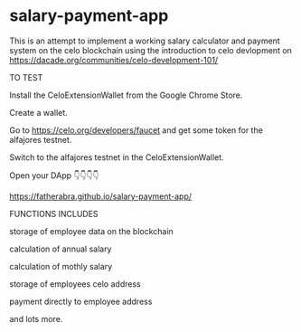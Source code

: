 # salary-payment-app

This is an attempt to implement a working salary calculator and payment system on the celo blockchain using the introduction to celo devlopment on https://dacade.org/communities/celo-development-101/


TO TEST 

Install the CeloExtensionWallet from the Google Chrome Store.

Create a wallet.

Go to https://celo.org/developers/faucet and get some token for the alfajores testnet.

Switch to the alfajores testnet in the CeloExtensionWallet.

Open your DApp  👇👇👇👇

https://fatherabra.github.io/salary-payment-app/


FUNCTIONS INCLUDES 

storage of employee data on the blockchain

calculation of annual salary 

calculation of mothly salary

storage of employees celo address 

payment directly to employee address

and lots more. 





